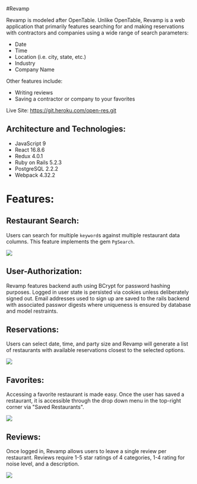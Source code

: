 #Revamp

Revamp is modeled after OpenTable. Unlike OpenTable, Revamp is a web application that primarily features searching for and making reservations with contractors and companies using a wide range of search parameters: 
* Date
* Time
* Location (i.e. city, state, etc.)
* Industry
* Company Name

Other features include:
* Writing reviews
* Saving a contractor or company to your favorites

Live Site: https://git.heroku.com/open-res.git



## Architecture and Technologies:
* JavaScript 9
* React 16.8.6
* Redux 4.0.1
* Ruby on Rails 5.2.3
* PostgreSQL 2.2.2
* Webpack 4.32.2

# Features:
## Restaurant Search:
Users can search for multiple `keyword`s against multiple restaurant data columns. This feature implements the gem `PgSearch`. 

<img src="./readme_images/search.gif">

## User-Authorization:
Revamp features backend auth using BCrypt for password hashing purposes. Logged in user state is persisted via cookies unless deliberately signed out. Email addresses used to sign up are saved to the rails backend with associated passwor digests where uniqueness is ensured by database and model restraints.

## Reservations:
Users can select date, time, and party size and Revamp will generate a list of restaurants with available reservations closest to the selected options.

<img src="./readme_images/reservation.gif">

## Favorites:
Accessing a favorite restaurant is made easy. Once the user has saved a restaurant, it is accessible through the drop down menu in the top-right corner via "Saved Restaurants".

<img src="./readme_images/favorites.gif">

## Reviews:
Once logged in, Revamp allows users to leave a single review per restaurant. Reviews require 1-5 star ratings of 4 categories, 1-4 rating for noise level, and a description.

<img src="./readme_images/reviews.gif">